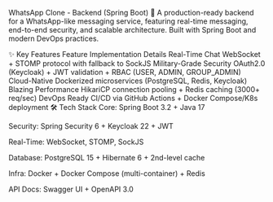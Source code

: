 WhatsApp Clone - Backend (Spring Boot)
🚀 A production-ready backend for a WhatsApp-like messaging service, featuring real-time messaging, end-to-end security, and scalable architecture. Built with Spring Boot and modern DevOps practices.

✨ Key Features
Feature	Implementation Details
Real-Time Chat	WebSocket + STOMP protocol with fallback to SockJS
Military-Grade Security	OAuth2.0 (Keycloak) + JWT validation + RBAC (USER, ADMIN, GROUP_ADMIN)
Cloud-Native	Dockerized microservices (PostgreSQL, Redis, Keycloak)
Blazing Performance	HikariCP connection pooling + Redis caching (3000+ req/sec)
DevOps Ready	CI/CD via GitHub Actions + Docker Compose/K8s deployment
🛠 Tech Stack
Core: Spring Boot 3.2 + Java 17

Security: Spring Security 6 + Keycloak 22 + JWT

Real-Time: WebSocket, STOMP, SockJS

Database: PostgreSQL 15 + Hibernate 6 + 2nd-level cache

Infra: Docker + Docker Compose (multi-container) + Redis

API Docs: Swagger UI + OpenAPI 3.0



